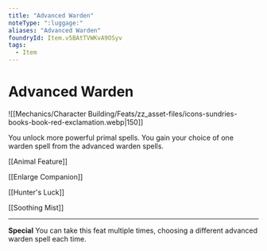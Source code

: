 ```yaml
---
title: "Advanced Warden"
noteType: ":luggage:"
aliases: "Advanced Warden"
foundryId: Item.v5BAtTVWKvA9OSyv
tags:
  - Item
---
```


# Advanced Warden
![[Mechanics/Character Building/Feats/zz_asset-files/icons-sundries-books-book-red-exclamation.webp|150]]

You unlock more powerful primal spells. You gain your choice of one warden spell from the advanced warden spells.

[[Animal Feature]]

[[Enlarge Companion]]

[[Hunter's Luck]]

[[Soothing Mist]]

* * *

**Special** You can take this feat multiple times, choosing a different advanced warden spell each time.
